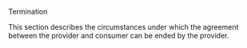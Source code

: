 Termination

This section describes the circumstances under which the agreement between the provider and consumer can be ended by the provider.